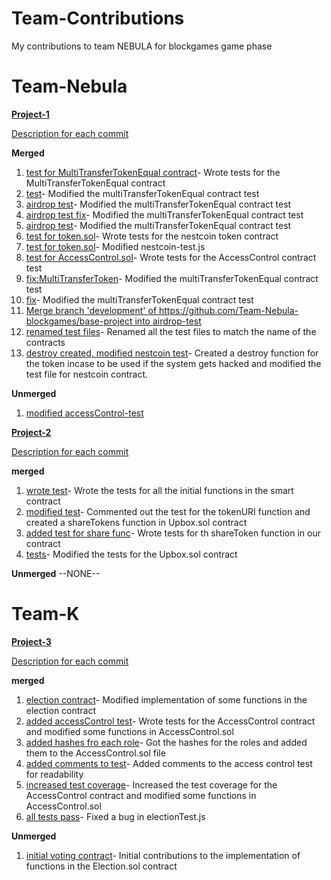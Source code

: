 # Team-Contributions
My contributions to team NEBULA for blockgames game phase

# Team-Nebula
[**Project-1**](https://github.com/Team-Nebula-blockgames/base-project.git)

<ins>Description for each commit</ins> 

**Merged**
1. [test for MultiTransferTokenEqual contract](https://github.com/Team-Nebula-blockgames/base-project/commit/b020ab824f11a08c514b4103ce1e72692163b103)- Wrote tests for the MultiTransferTokenEqual contract
2. [test](https://github.com/Team-Nebula-blockgames/base-project/commit/5d8d7841a90a9064581aad7d588d7ba013e71c5c)- Modified the multiTransferTokenEqual contract test
3.  [airdrop test](https://github.com/Team-Nebula-blockgames/base-project/commit/a627e19adf3939810606b6ec3e06c16a50c5eb47)- Modified the multiTransferTokenEqual contract test
4.  [airdrop test fix](https://github.com/Team-Nebula-blockgames/base-project/commit/384904d3f94d1b624009699eae46e11b2064b40b)- Modified the multiTransferTokenEqual contract test
5.  [airdrop test](https://github.com/Team-Nebula-blockgames/base-project/commit/22e1a631721c1a03b99a4d890d4fa02c0ed681d0)- Modified the multiTransferTokenEqual contract test
6.  [test for token.sol](https://github.com/Team-Nebula-blockgames/base-project/commit/adc453353d22f00a49bd0187499cfefd48670657)- Wrote tests for the nestcoin token contract
7.  [test for token.sol](https://github.com/Team-Nebula-blockgames/base-project/commit/61cd84c41ebef6b6e4fdb3b62141ce3d86771eee)- Modified nestcoin-test.js
8.  [test for AccessControl.sol](https://github.com/Team-Nebula-blockgames/base-project/commit/b869405c32119ddbcf4206d4e6d970abfab10209)- Wrote tests for the AccessControl contract test
9.  [fix:MultiTransferToken](https://github.com/Team-Nebula-blockgames/base-project/commit/2091d076174a341725841f19fde500244cd9cbe8)- Modified the multiTransferTokenEqual contract test
10.  [fix](https://github.com/Team-Nebula-blockgames/base-project/commit/7ff1f255f62c1d8dfda3185912657287b283bc28)- Modified the multiTransferTokenEqual contract test
11.  [Merge branch 'development' of https://github.com/Team-Nebula-blockgames/base-project into airdrop-test](https://github.com/Team-Nebula-blockgames/base-project/commit/f0590a3fdec1b1fe52ce2e2e2cb9a142238e1f3b)
12.  [renamed test files](https://github.com/Team-Nebula-blockgames/base-project/commit/7d48ebecf102e884da7d7ad3556332208b232988)- Renamed all the test files to match the name of the contracts
13. [destroy created, modified nestcoin test](https://github.com/Team-Nebula-blockgames/base-project/commit/ccefe63a237a7f08dd6412c3c3fbd16f8093bc16)- Created a destroy function for the token incase to be used if the system gets hacked and modified the test file for nestcoin contract.

**Unmerged**
1. [modified accessControl-test](https://github.com/Team-Nebula-blockgames/base-project/commit/0a8519d26f88f81f3086cd9c8c5911dfa3e5390c)



[**Project-2**](https://github.com/Team-Nebula-blockgames/Project-2.git)

<ins>Description for each commit</ins>

**merged**
1. [wrote test](https://github.com/Team-Nebula-blockgames/Project-2/commit/f9af18f411eab9642bb62f807583dc1bc49265bc)- Wrote the tests for all the initial functions in the smart contract
2. [modified test](https://github.com/Team-Nebula-blockgames/Project-2/commit/87695d6428dd1420875f845dd9737d8a855e25ae)- Commented out the test for the tokenURI function and created a shareTokens function in Upbox.sol contract
3. [added test for share func](https://github.com/Team-Nebula-blockgames/Project-2/commit/b16e84451484cbeaeb5098252dc6ee5ce4033ae3)- Wrote tests for th shareToken function in our contract
4. [tests](https://github.com/Team-Nebula-blockgames/Project-2/commit/3839ce211b1103940521bd456f373c6d4e47317b)- Modified the tests for the Upbox.sol contract

**Unmerged**
--NONE--


# Team-K
[**Project-3**](https://github.com/Team-K-blockgames/Project-3.git)

<ins>Description for each commit</ins> 

**merged**
1. [election contract](https://github.com/Team-K-blockgames/Project-3/commit/174d091ede6b19665588e7cf9d1d1f8a0e76ccf5)- Modified implementation of some functions in the election contract
2. [added accessControl test](https://github.com/Team-K-blockgames/Project-3/commit/ceb3295872c166360f0a85aec65e02dd3973ff0f)- Wrote tests for the AccessControl contract and modified some functions in AccessControl.sol
3. [added hashes fro each role](https://github.com/Team-K-blockgames/Project-3/commit/e543862fc4e413770ba77cea11183a91ca249293)- Got the hashes for the roles and added them to the AccessControl.sol file
4. [added comments to test](https://github.com/Team-K-blockgames/Project-3/commit/af73d621a613d7f006a39ebd597b9c2c7e67c559)- Added comments to the access control test for readability
5. [increased test coverage](https://github.com/Team-K-blockgames/Project-3/commit/e6ce449cdaea181f45566b8815bf90779b01d047)- Increased the test coverage for the AccessControl contract and modified some functions in AccessControl.sol
6. [all tests pass](https://github.com/Team-K-blockgames/Project-3/commit/102cf5c6f459c0dfefc2a95ae04403f8936a6bd7)- Fixed a bug in electionTest.js

**Unmerged**
1. [initial voting contract](https://github.com/Team-K-blockgames/Project-3/commit/8a150311dbad6400609a9ce7dd83b2f3868c477f)- Initial contributions to the implementation of functions in the Election.sol contract
